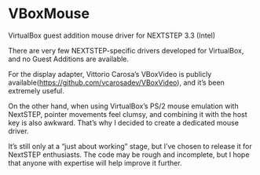 # VBoxMouse
VirtualBox guest addition mouse driver for NEXTSTEP 3.3 (Intel)

There are very few NEXTSTEP-specific drivers developed for VirtualBox, and no Guest Additions are available.

For the display adapter, Vittorio Carosa’s VBoxVideo is publicly available(https://github.com/vcarosadev/VBoxVideo), and it’s been extremely useful.

On the other hand, when using VirtualBox’s PS/2 mouse emulation with NextSTEP, pointer movements feel clumsy, and combining it with the host key is also awkward. That’s why I decided to create a dedicated mouse driver.

It’s still only at a “just about working” stage, but I’ve chosen to release it for NextSTEP enthusiasts. The code may be rough and incomplete, but I hope that anyone with expertise will help improve it further.
